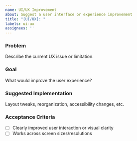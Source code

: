```yaml
---
name: UI/UX Improvement
about: Suggest a user interface or experience improvement
title: "[UI/UX]: "
labels: ui-ux
assignees: ''
---
```


### Problem
Describe the current UX issue or limitation.

### Goal
What would improve the user experience?

### Suggested Implementation
Layout tweaks, reorganization, accessibility changes, etc.

### Acceptance Criteria
- [ ] Clearly improved user interaction or visual clarity
- [ ] Works across screen sizes/resolutions
